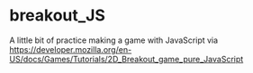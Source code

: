 # breakout_JS
A little bit of practice making a game with JavaScript via https://developer.mozilla.org/en-US/docs/Games/Tutorials/2D_Breakout_game_pure_JavaScript

